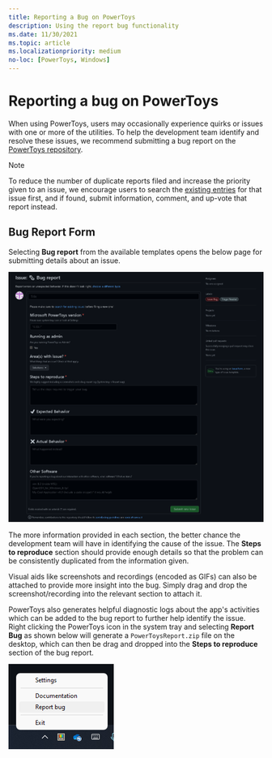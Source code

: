 ```yaml
---
title: Reporting a Bug on PowerToys
description: Using the report bug functionality
ms.date: 11/30/2021
ms.topic: article
ms.localizationpriority: medium
no-loc: [PowerToys, Windows]
---
```


# Reporting a bug on PowerToys

When using PowerToys, users may occasionally experience quirks or issues with one or more of the utilities. To help the development team identify and resolve these issues, we recommend submitting a bug report on the [PowerToys repository](https://github.com/microsoft/PowerToys/issues/new/choose).

> [!NOTE]
> To reduce the number of duplicate reports filed and increase the priority given to an issue, we encourage users to search the [existing entries](https://github.com/microsoft/PowerToys/issues) for that issue first, and if found, submit information, comment, and up-vote that report instead.

## Bug Report Form

Selecting **Bug report** from the available templates opens the below page for submitting details about an issue.

![Bug report template](../images/pt-bug-report-template.png)

The more information provided in each section, the better chance the development team will have in identifying the cause of the issue. The **Steps to reproduce** section should provide enough details so that the problem can be consistently duplicated from the information given.

Visual aids like screenshots and recordings (encoded as GIFs) can also be attached to provide more insight into the bug. Simply drag and drop the screenshot/recording into the relevant section to attach it.

PowerToys also generates helpful diagnostic logs about the app's activities which can be added to the bug report to further help identify the issue. Right clicking the PowerToys icon in the system tray and selecting **Report Bug** as shown below will generate a `PowerToysReport.zip` file on the desktop, which can then be drag and dropped into the **Steps to reproduce** section of the bug report.

![Bug Report Tool](../images/pt-report-bug.png)
